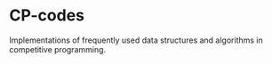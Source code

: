 # CP-codes
Implementations of frequently used data structures and algorithms in competitive programming.
